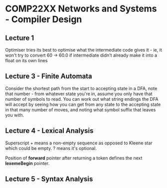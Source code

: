 # COMP22XX Networks and Systems - Compiler Design

## Lecture 1

Optimiser tries its best to optimise what the intermediate code gives it - ie, it won't try to convert 60 -> 60.0 if intermediate didn't already make it into a float on its own lines

## Lecture 3 - Finite Automata

Consider the shortest path from the start to accepting state in a DFA, note that number - from whatever state you're in, assume you only have that number of symbols to read. You can work out what string endings the DFA will accept by seeing how you can get from any state to the accepting state in that many number of moves, and noting what symbol suffix that leaves you with.

## Lecture 4 - Lexical Analysis

Superscript + means a non-empty sequence as opposed to Kleene star which could be empty. ? means it's optional.

Position of **forward** pointer after returning a token defines the next **lexemeBegin** pointer.  

## Lecture 5 - Syntax Analysis

